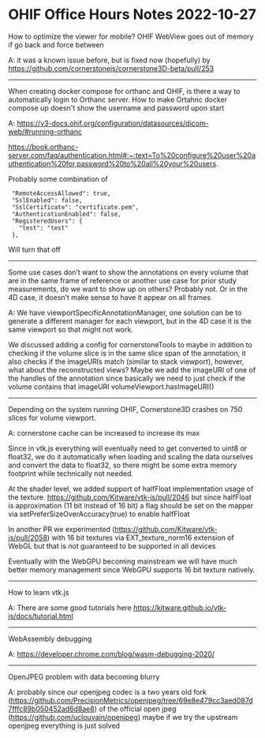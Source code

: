 # OHIF Office Hours Notes 2022-10-27

How to optimize the viewer for mobile?
OHIF WebView goes out of memory if go back and force between

A: it was a known issue before, but is fixed now (hopefully) by https://github.com/cornerstonejs/cornerstone3D-beta/pull/253

---

When creating docker compose for orthanc and OHIF, is there a way to automatically login to Orthanc server. How to make Ortahnc docker compose up doesn't show the username and password upon start

A: https://v3-docs.ohif.org/configuration/datasources/dicom-web/#running-orthanc

https://book.orthanc-server.com/faq/authentication.html#:~:text=To%20configure%20user%20authentication%20for,password%20to%20all%20your%20users.

Probably some combination of

```
 "RemoteAccessAllowed": true,
 "SslEnabled": false,
 "SslCertificate": "certificate.pem",
 "AuthenticationEnabled": false,
 "RegisteredUsers": {
   "test": "test"
 },
```

Will turn that off

---

Some use cases don’t want to show the annotations on every volume that are in the same frame of reference or another use case for prior study measurements, do we want to show up on others? Probably not. Or in the 4D case, it doesn’t make sense to have it appear on all frames

A: We have viewportSpecificAnnotationManager, one solution can be to generate a different manager for each viewport, but in the 4D case it is the same viewport so that might not work.

We discussed adding a config for cornerstoneTools to maybe in addition to checking if the volume slice is in the same slice span of the annotation, it also checks if the imageURIs match (similar to stack viewport), however, what about the reconstructed views? Maybe we add the imageURI of one of the handles of the annotation since basically we need to just check if the volume contains that imageURI volumeViewport.hasImageURI()

---

Depending on the system running OHIF, Cornerstone3D crashes on 750 slices for volume viewport.

A: cornerstone cache can be increased to increase its max

Since in vtk.js everything will eventually need to get converted to uint8 or float32, we do it automatically when loading and scaling the data ourselves and convert the data to float32, so there might be some extra memory footprint while technically not needed.

At the shader level, we added support of halfFloat implementation usage of the texture.
https://github.com/Kitware/vtk-js/pull/2046 but since halfFloat is approximation (11 bit instead of 16 bit) a flag should be set on the mapper via setPreferSizeOverAccuracy(true) to enable halfFloat

In another PR we experimented (https://github.com/Kitware/vtk-js/pull/2058) with 16 bit textures via EXT_texture_norm16 extension of WebGL but that is not guaranteed to be supported in all devices

Eventually with the WebGPU becoming mainstream we will have much better memory management since WebGPU supports 16 bit texture natively.

---

How to learn vtk.js

A: There are some good tutorials here https://kitware.github.io/vtk-js/docs/tutorial.html

---

WebAssembly debugging

A: https://developer.chrome.com/blog/wasm-debugging-2020/

---

OpenJPEG problem with data becoming blurry

A: probably since our openjpeg codec is a two years old fork (https://github.com/PrecisionMetrics/openjpeg/tree/69e8e479cc3aed087d7fffc89b050452ad6d8ae8) of the official open jpeg
(https://github.com/uclouvain/openjpeg) maybe if we try the upstream openjpeg everything is just solved
